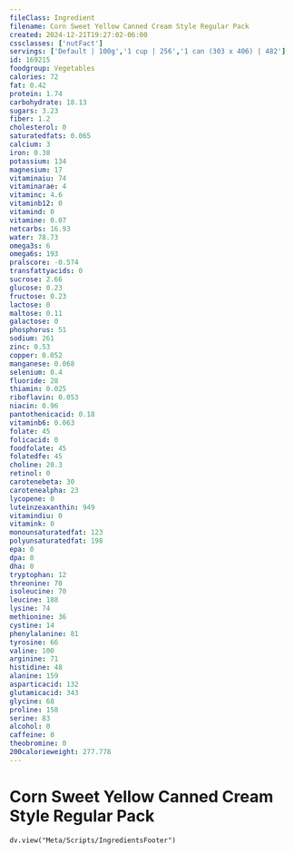 ```yaml
---
fileClass: Ingredient
filename: Corn Sweet Yellow Canned Cream Style Regular Pack
created: 2024-12-21T19:27:02-06:00
cssclasses: ['nutFact']
servings: ['Default | 100g','1 cup | 256','1 can (303 x 406) | 482']
id: 169215
foodgroup: Vegetables
calories: 72
fat: 0.42
protein: 1.74
carbohydrate: 18.13
sugars: 3.23
fiber: 1.2
cholesterol: 0
saturatedfats: 0.065
calcium: 3
iron: 0.38
potassium: 134
magnesium: 17
vitaminaiu: 74
vitaminarae: 4
vitaminc: 4.6
vitaminb12: 0
vitamind: 0
vitamine: 0.07
netcarbs: 16.93
water: 78.73
omega3s: 6
omega6s: 193
pralscore: -0.574
transfattyacids: 0
sucrose: 2.66
glucose: 0.23
fructose: 0.23
lactose: 0
maltose: 0.11
galactose: 0
phosphorus: 51
sodium: 261
zinc: 0.53
copper: 0.052
manganese: 0.068
selenium: 0.4
fluoride: 28
thiamin: 0.025
riboflavin: 0.053
niacin: 0.96
pantothenicacid: 0.18
vitaminb6: 0.063
folate: 45
folicacid: 0
foodfolate: 45
folatedfe: 45
choline: 20.3
retinol: 0
carotenebeta: 30
carotenealpha: 23
lycopene: 0
luteinzeaxanthin: 949
vitamindiu: 0
vitamink: 0
monounsaturatedfat: 123
polyunsaturatedfat: 198
epa: 0
dpa: 0
dha: 0
tryptophan: 12
threonine: 70
isoleucine: 70
leucine: 188
lysine: 74
methionine: 36
cystine: 14
phenylalanine: 81
tyrosine: 66
valine: 100
arginine: 71
histidine: 48
alanine: 159
asparticacid: 132
glutamicacid: 343
glycine: 68
proline: 158
serine: 83
alcohol: 0
caffeine: 0
theobromine: 0
200calorieweight: 277.778
---
```


# Corn Sweet Yellow Canned Cream Style Regular Pack

```dataviewjs
dv.view("Meta/Scripts/IngredientsFooter")
```